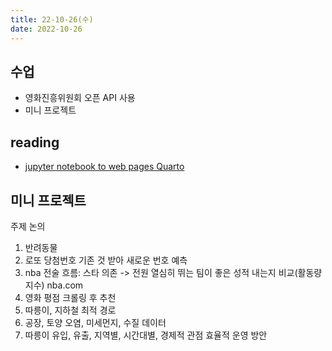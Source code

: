```yaml
---
title: 22-10-26(수)
date: 2022-10-26
---
```


## 수업

- 영화진흥위원회 오픈 API 사용
- 미니 프로젝트 

## reading

- [jupyter notebook to web pages Quarto](../../review/pkm/quarto.md)

## 미니 프로젝트

주제 논의

1. 반려동물
2. 로또 당첨번호 기존 것 받아 새로운 번호 예측
3. nba 전술 흐름: 스타 의존 -> 전원 열심히 뛰는 팀이 좋은 성적 내는지 비교(활동량 지수) nba.com
4. 영화 평점 크롤링 후 추천
5. 따릉이, 지하철 최적 경로
6. 공장, 토양 오염, 미세먼지, 수질 데이터
7. 따릉이 유입, 유출, 지역별, 시간대별, 경제적 관점 효율적 운영 방안
